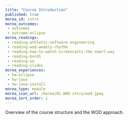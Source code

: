 ```yaml
---
title: "Course Introduction"
published: true
morea_id: intro
morea_outcomes:
 - outcome1
 - outcome-eclipse
morea_readings:
 - reading-athletic-software-engineering
 - reading-wod-weekly-rhythm
 - reading-how-to-watch-screencasts-the-smart-way
 - reading-burd1
 - reading-oo
 - reading-slides
morea_experiences:
 - hw-eclipse
 - hw-java
 - hw-java-install
morea_type: module
morea_icon_url: /morea/01.WOD-intro/wod.jpeg
morea_sort_order: 1
---
```


Overview of the course structure and the WOD approach.
